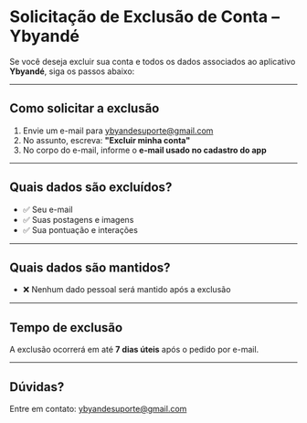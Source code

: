 # Solicitação de Exclusão de Conta – Ybyandé

Se você deseja excluir sua conta e todos os dados associados ao aplicativo **Ybyandé**, siga os passos abaixo:

---

## Como solicitar a exclusão

1. Envie um e-mail para [ybyandesuporte@gmail.com](mailto:ybyandesuporte@gmail.com?subject=Excluir%20minha%20conta)
2. No assunto, escreva: **"Excluir minha conta"**
3. No corpo do e-mail, informe o **e-mail usado no cadastro do app**

---

## Quais dados são excluídos?

- ✅ Seu e-mail
- ✅ Suas postagens e imagens
- ✅ Sua pontuação e interações

---

## Quais dados são mantidos?

- ❌ Nenhum dado pessoal será mantido após a exclusão

---

## Tempo de exclusão

A exclusão ocorrerá em até **7 dias úteis** após o pedido por e-mail.

---

## Dúvidas?

Entre em contato: [ybyandesuporte@gmail.com](mailto:ybyandesuporte@gmail.com)
